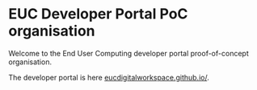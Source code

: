 # EUC Developer Portal PoC organisation
Welcome to the End User Computing developer portal proof-of-concept
organisation.

The developer portal is here
[eucdigitalworkspace.github.io/](https://eucdigitalworkspace.github.io/).
